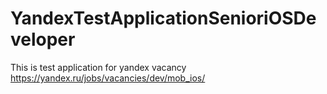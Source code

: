 # YandexTestApplicationSenioriOSDeveloper
This is test application for yandex vacancy https://yandex.ru/jobs/vacancies/dev/mob_ios/
